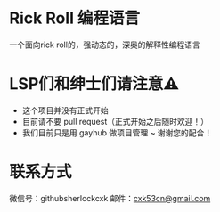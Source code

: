 # Rick Roll 编程语言
一个面向rick roll的，强动态的，深奥的解释性编程语言
# LSP们和绅士们请注意⚠
- 这个项目并没有正式开始
- 目前请不要 pull request（正式开始之后随时欢迎！）
- 我们目前只是用 gayhub 做项目管理
~ 谢谢您的配合！
# 联系方式
微信号：githubsherlockcxk
邮件：cxk53cn@gmail.com
